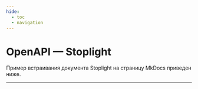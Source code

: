 ```yaml
---
hide:
  - toc
  - navigation
---
```

<style>
  .md-content {
    margin: 0;
    padding: 0;
    box-sizing: border-box;
  }
</style>

# OpenAPI — Stoplight

Пример встраивания документа Stoplight на страницу MkDocs приведен ниже.

---

<script src="https://unpkg.com/@stoplight/elements/web-components.min.js">
  </script>
<link rel="stylesheet" href="https://unpkg.com/@stoplight/elements/styles.min.css">
<elements-api
      apiDescriptionUrl="https://raw.githubusercontent.com/andwr/mkdocs-material-fork/main/docs/openapi/pay-api.yaml"
      router="hash"
    />
